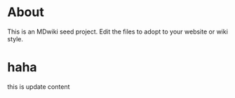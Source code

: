 About
=====

This is an MDwiki seed project. Edit the files to adopt to your website or wiki style.

haha
=====
this is update content
